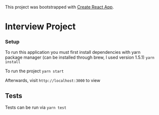 This project was bootstrapped with [Create React App](https://github.com/facebookincubator/create-react-app).

# Interview Project

### Setup
To run this application you must first install dependencies with yarn package manager 
(can be installed through brew, I used version 1.5.1)
`yarn install`

To run the project
`yarn start`

Afterwards, visit `http://localhost:3000` to view

## Tests
Tests can be run via `yarn test`
